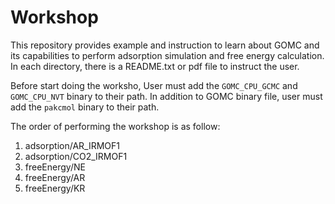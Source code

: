 # Workshop
This repository provides example and instruction to learn about GOMC and its capabilities to perform adsorption simulation and free energy calculation.
In each directory, there is a README.txt or pdf file to instruct the user.

Before start doing the worksho, User must add the `GOMC_CPU_GCMC` and `GOMC_CPU_NVT` binary to their path.
In addition to GOMC binary file, user must add the `pakcmol` binary to their path.

The order of performing the workshop is as follow:

1. adsorption/AR_IRMOF1
2. adsorption/CO2_IRMOF1
3. freeEnergy/NE
4. freeEnergy/AR
5. freeEnergy/KR



